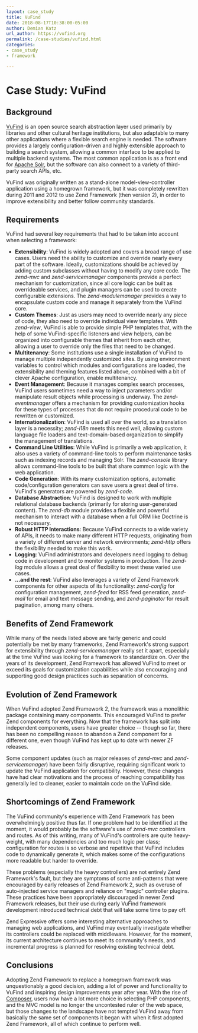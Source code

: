 ```yaml
---
layout: case_study
title: VuFind
date: 2018-08-17T10:38:00-05:00
author: Demian Katz
url_author: https://vufind.org
permalink: /case-studies/vufind.html
categories:
- case_study
- framework

---
```


# Case Study: VuFind

## Background

[VuFind](https://vufind.org) is an open source search abstraction layer used primarily by libraries and other cultural heritage institutions, but also adaptable to many other applications where a flexible search engine is needed. The software provides a largely configuration-driven and highly extensible approach to building a search system, allowing a common interface to be applied to multiple backend systems. The most common application is as a front end for [Apache Solr](http://lucene.apache.org/solr/), but the software can also connect to a variety of third-party search APIs, etc.

VuFind was originally written as a stand-alone model-view-controller application using a homegrown framework, but it was completely rewritten during 2011 and 2012 to use Zend Framework (then version 2), in order to improve extensibility and better follow community standards.

## Requirements

VuFind had several key requirements that had to be taken into account when selecting a framework:

  * **Extensibility**: VuFind is widely adopted and covers a broad range of use cases. Users need the ability to customize and override nearly every part of the software. Ideally, customizations should be achieved by adding custom subclasses without having to modify any core code. The *zend-mvc* and *zend-servicemanager* components provide a perfect mechanism for customization, since all core logic can be built as overrideable services, and plugin managers can be used to create configurable extensions. The *zend-modulemanager* provides a way to encapsulate custom code and manage it separately from the VuFind core.
  * **Custom Themes**: Just as users may need to override nearly any piece of code, they also need to override individual view templates. With *zend-view*, VuFind is able to provide simple PHP templates that, with the help of some VuFind-specific listeners and view helpers, can be organized into configurable themes that inherit from each other, allowing a user to override only the files that need to be changed.
  * **Multitenancy**: Some institutions use a single installation of VuFind to manage multiple independently customized sites. By using environment variables to control which modules and configurations are loaded, the extensibility and theming features listed above, combined with a bit of clever Apache configuration, enable multitenancy.
  * **Event Management**: Because it manages complex search processes, VuFind users sometimes need a way to inject parameters and/or manipulate result objects while processing is underway. The *zend-eventmanager* offers a mechanism for providing customization hooks for these types of processes that do not require procedural code to be rewritten or customized.
  * **Internationalization**: VuFind is used all over the world, so a translation layer is a necessity; *zend-i18n* meets this need well, allowing custom language file loaders and text-domain-based organization to simplify the management of translations.
  * **Command Line Utilities**: While VuFind is primarily a web application, it also uses a variety of command-line tools to perform maintenance tasks such as indexing records and managing Solr. The *zend-console* library allows command-line tools to be built that share common logic with the web application.
  * **Code Generation**: With its many customization options, automatic code/configuration generators can save users a great deal of time. VuFind's generators are powered by *zend-code*.
  * **Database Abstraction**: VuFind is designed to work with multiple relational database backends (primarily for storing user-generated content). The *zend-db* module provides a flexible and powerful mechanism to interact with a database when a full ORM like Doctrine is not necessary.
  * **Robust HTTP Interactions**: Because VuFind connects to a wide variety of APIs, it needs to make many different HTTP requests, originating from a variety of different server and network environments; *zend-http* offers the flexibility needed to make this work.
  * **Logging**: VuFind administrators and developers need logging to debug code in development and to monitor systems in production. The *zend-log* module allows a great deal of flexibility to meet these varied use cases.
  * **...and the rest**: VuFind also leverages a variety of Zend Framework components for other aspects of its functionality: *zend-config* for configuration management, *zend-feed* for RSS feed generation, *zend-mail* for email and text message sending, and *zend-paginator* for result pagination, among many others.

## Benefits of Zend Framework

While many of the needs listed above are fairly generic and could potentially be met by many frameworks, Zend Framework's strong support for extensibility through *zend-servicemanager* really set it apart, especially at the time VuFind was looking for a framework to standardize on. Over the years of its development, Zend Framework has allowed VuFind to meet or exceed its goals for customization capabilities while also encouraging and supporting good design practices such as separation of concerns.

## Evolution of Zend Framework

When VuFind adopted Zend Framework 2, the framework was a monolithic package containing many components. This encouraged VuFind to prefer Zend components for everything. Now that the framework has split into independent components, users have greater choice -- though so far, there has been no compelling reason to abandon a Zend component for a different one, even though VuFind has kept up to date with newer ZF releases.

Some component updates (such as major releases of *zend-mvc* and *zend-servicemanager*) have been fairly disruptive, requiring significant work to update the VuFind application for compatibility. However, these changes have had clear motivations and the process of reaching compatibility has generally led to cleaner, easier to maintain code on the VuFind side.

## Shortcomings of Zend Framework

The VuFind community's experience with Zend Framework has been overwhelmingly positive thus far. If one problem had to be identified at the moment, it would probably be the software's use of *zend-mvc* controllers and routes. As of this writing, many of VuFind's controllers are  quite heavy-weight, with many dependencies and too much logic per class; configuration for routes is so verbose and repetitive that VuFind includes code to dynamically generate it, which makes some of the configurations more readable but harder to override.

These problems (especially the heavy controllers) are not entirely Zend Framework's fault, but they are symptoms of some anti-patterns that were encouraged by early releases of Zend Framework 2, such as overuse of auto-injected service managers and reliance on "magic" controller plugins. These practices have been appropriately discouraged in newer Zend Framework releases, but their use during early VuFind framework development introduced technical debt that will take some time to pay off.

Zend Expressive offers some interesting alternative approaches to managing web applications, and VuFind may eventually investigate whether its controllers could be replaced with middleware. However, for the moment, its current architecture continues to meet its community's needs, and incremental progress is planned for resolving existing technical debt.

## Conclusions

Adopting Zend Framework to replace a homegrown framework was unquestionably a good decision, adding a lot of power and functionality to VuFind and inspiring design improvements year after year. With the rise of [Composer](https://getcomposer.org), users now have a lot more choice in selecting PHP components, and the MVC model is no longer the uncontested ruler of the web space, but those changes to the landscape have not tempted VuFind away from basically the same set of components it began with when it first adopted Zend Framework, all of which continue to perform well.
